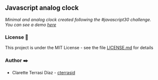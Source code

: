 ## Javascript analog clock

_Minimal and analog clock created following the #javascript30 challenge. You can see a demo [here]( https://cterrasid.github.io/minimal-clock/)_

### License 📄

This project is under the MIT License - see the file [LICENSE.md](LICENSE.md) for details

### Author ✒️

- Clarette Terrasi Díaz - [cterrasid](https://www.linkedin.com/in/clarette-terrasi-diaz/?locale=en_US)
